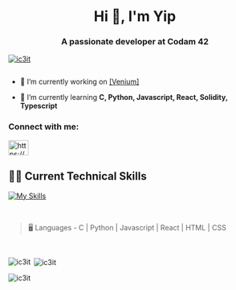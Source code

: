 <h1 align="center">Hi 👋, I'm Yip</h1>
<h3 align="center">A passionate developer at Codam 42</h3>

<p align="left"> <a href="https://github.com/ryo-ma/github-profile-trophy"><img src="https://github-profile-trophy.vercel.app/?username=ic3it" alt="ic3it" /></a> </p>

<p align="left"> <a href="https://twitter.com/" target="blank"><img src="https://img.shields.io/twitter/follow/?logo=twitter&style=for-the-badge" alt="" /></a> </p>

- 🔭 I’m currently working on <a href="https://venium.vercel.app"> [Venium] </a>

- 🌱 I’m currently learning **C, Python, Javascript, React, Solidity, Typescript**

<h3 align="left">Connect with me:</h3>
<p align="left">
<a href="https://www.linkedin.com/in/yipliangzhang/" target="blank"><img align="center" src="https://raw.githubusercontent.com/rahuldkjain/github-profile-readme-generator/master/src/images/icons/Social/linked-in-alt.svg" alt="https://www.linkedin.com/in/yipliangzhang/" height="30" width="40" /></a>
</p>

## 🧑‍💻 Current Technical Skills

[![My Skills](https://skillicons.dev/icons?i=c,cpp,md,bash,vim,vscode,stackoverflow,html,css,github,git,visualstudio)](https://skillicons.dev)

<br>

> :desktop_computer:  Languages - C | Python | Javascript | React | HTML | CSS

<br>

<p><img align="left" src="https://github-readme-stats.vercel.app/api/top-langs?username=ic3it&show_icons=true&locale=en&layout=compact" alt="ic3it" /></p>

<p>&nbsp;<img align="center" src="https://github-readme-stats.vercel.app/api?username=ic3it&show_icons=true&locale=en" alt="ic3it" /></p>

<p><img align="center" src="https://github-readme-streak-stats.herokuapp.com/?user=ic3it&" alt="ic3it" /></p>
